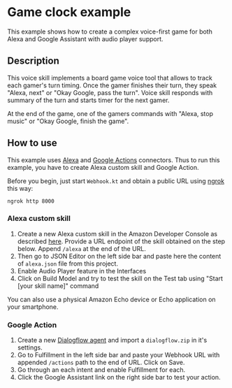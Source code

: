 # Game clock example

This example shows how to create a complex voice-first game for both Alexa and Google Assistant with audio player support.

## Description

This voice skill implements a board game voice tool that allows to track each gamer's turn timing.
Once the gamer finishes their turn, they speak "Alexa, next" or "Okay Google, pass the turn".
Voice skill responds with summary of the turn and starts timer for the next gamer.

At the end of the game, one of the gamers commands with "Alexa, stop music" or "Okay Google, finish the game".

## How to use

This example uses [Alexa](https://github.com/just-ai/jaicf-kotlin/tree/master/channels/alexa) and [Google Actions](https://github.com/just-ai/jaicf-kotlin/tree/master/channels/google-actions) connectors.
Thus to run this example, you have to create Alexa custom skill and Google Action.

Before you begin, just start `Webhook.kt` and obtain a public URL using [ngrok](https://ngrok.com) this way:

`ngrok http 8000`

### Alexa custom skill

1. Create a new Alexa custom skill in the Amazon Developer Console as described [here](https://github.com/just-ai/jaicf-kotlin/tree/master/channels/alexa#5-configure-alexa-custom-skill).
Provide a URL endpoint of the skill obtained on the step below.
Append `/alexa` at the end of the URL.
2. Then go to JSON Editor on the left side bar and paste here the content of `alexa.json` file from this project.
3. Enable Audio Player feature in the Interfaces
4. Click on Build Model and try to test the skill on the Test tab using "Start [your skill name]" command

You can also use a physical Amazon Echo device or Echo application on your smartphone.

### Google Action

1. Create a new [Dialogflow agent](https://dialogflow.com) and import a `dialogflow.zip` in it's settings.
2. Go to Fulfillment in the left side bar and paste your Webhook URL with appended `/actions` path to the end of URL. Click on Save.
3. Go through an each intent and enable Fulfillment for each.
4. Click the Google Assistant link on the right side bar to test your action.
